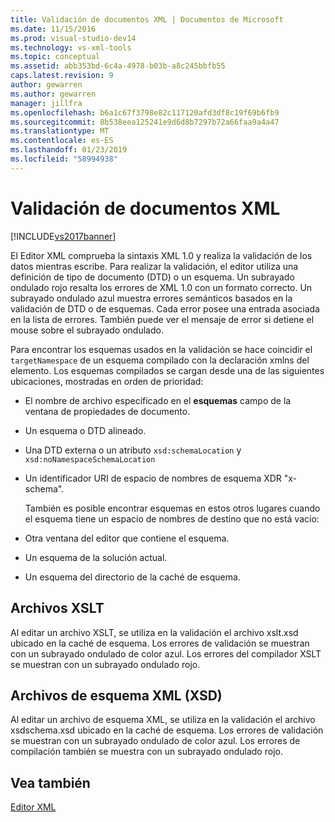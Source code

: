 ```yaml
---
title: Validación de documentos XML | Documentos de Microsoft
ms.date: 11/15/2016
ms.prod: visual-studio-dev14
ms.technology: vs-xml-tools
ms.topic: conceptual
ms.assetid: abb353bd-6c4a-4978-b03b-a8c245bbfb55
caps.latest.revision: 9
author: gewarren
ms.author: gewarren
manager: jillfra
ms.openlocfilehash: b6a1c67f3798e82c117120afd3df8c19f69b6fb9
ms.sourcegitcommit: 8b538eea125241e9d6d8b7297b72a66faa9a4a47
ms.translationtype: MT
ms.contentlocale: es-ES
ms.lasthandoff: 01/23/2019
ms.locfileid: "58994938"
---
```

# <a name="xml-document-validation"></a>Validación de documentos XML
[!INCLUDE[vs2017banner](../includes/vs2017banner.md)]

  
El Editor XML comprueba la sintaxis XML 1.0 y realiza la validación de los datos mientras escribe. Para realizar la validación, el editor utiliza una definición de tipo de documento (DTD) o un esquema. Un subrayado ondulado rojo resalta los errores de XML 1.0 con un formato correcto. Un subrayado ondulado azul muestra errores semánticos basados en la validación de DTD o de esquemas. Cada error posee una entrada asociada en la lista de errores. También puede ver el mensaje de error si detiene el mouse sobre el subrayado ondulado.  
  
 Para encontrar los esquemas usados en la validación se hace coincidir el `targetNamespace` de un esquema compilado con la declaración xmlns del elemento. Los esquemas compilados se cargan desde una de las siguientes ubicaciones, mostradas en orden de prioridad:  
  
- El nombre de archivo especificado en el **esquemas** campo de la ventana de propiedades de documento.  
  
- Un esquema o DTD alineado.  
  
- Una DTD externa o un atributo `xsd:schemaLocation` y `xsd:noNamespaceSchemaLocation`  
  
- Un identificador URI de espacio de nombres de esquema XDR "x-schema".  
  
  También es posible encontrar esquemas en estos otros lugares cuando el esquema tiene un espacio de nombres de destino que no está vacío:  
  
- Otra ventana del editor que contiene el esquema.  
  
- Un esquema de la solución actual.  
  
- Un esquema del directorio de la caché de esquema.  
  
## <a name="xslt-files"></a>Archivos XSLT  
 Al editar un archivo XSLT, se utiliza en la validación el archivo xslt.xsd ubicado en la caché de esquema. Los errores de validación se muestran con un subrayado ondulado de color azul. Los errores del compilador XSLT se muestran con un subrayado ondulado rojo.  
  
## <a name="xml-schema-xsd-files"></a>Archivos de esquema XML (XSD)  
 Al editar un archivo de esquema XML, se utiliza en la validación el archivo xsdschema.xsd ubicado en la caché de esquema. Los errores de validación se muestran con un subrayado ondulado de color azul. Los errores de compilación también se muestra con un subrayado ondulado rojo.  
  
## <a name="see-also"></a>Vea también  
 [Editor XML](../xml-tools/xml-editor.md)

